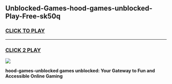 
## Unblocked-Games-hood-games-unblocked-Play-Free-sk50q
<h3>
<a href="https://premium76.site?title=hood-games-unblocked&ref=18A">CLICK TO PLAY</a></h3>
<hr>

<h3>
<a href="https://premium76.site?title=hood-games-unblocked&ref=18A">CLICK 2 PLAY</a>
  
</h3>

<a href="https://premium76.site?title=hood-games-unblocked&ref=18A"><img src="https://clearcache.store/games.png"></a>


**hood-games-unblocked games unblocked: Your Gateway to Fun and Accessible Online Gaming**
